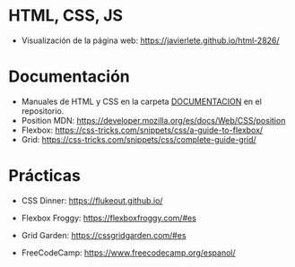 # HTML, CSS, JS

- Visualización de la página web: https://javierlete.github.io/html-2826/

# Documentación

- Manuales de HTML y CSS en la carpeta [DOCUMENTACION](https://github.com/javierlete/html-2826/tree/main/DOCUMENTACION) en el repositorio.
- Position MDN: https://developer.mozilla.org/es/docs/Web/CSS/position
- Flexbox: https://css-tricks.com/snippets/css/a-guide-to-flexbox/
- Grid: https://css-tricks.com/snippets/css/complete-guide-grid/

# Prácticas

- CSS Dinner: https://flukeout.github.io/
- Flexbox Froggy: https://flexboxfroggy.com/#es
- Grid Garden: https://cssgridgarden.com/#es

- FreeCodeCamp: https://www.freecodecamp.org/espanol/
